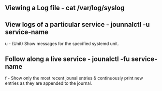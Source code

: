## Viewing a Log file - cat /var/log/syslog

## View logs of a particular service - jounnalctl -u service-name

u - (Unit) Show messages for the specified systemd unit.

## Follow along a live service - jounalctl -fu service-name

f - Show only the most recent jounal entries & continuously print new entries as they are appended to the journal.

